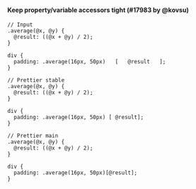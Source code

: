 #### Keep property/variable accessors tight (#17983 by @kovsu)

<!-- prettier-ignore -->
```less
// Input
.average(@x, @y) {
  @result: ((@x + @y) / 2);
}

div {
  padding: .average(16px, 50px)   [   @result   ];
}

// Prettier stable
.average(@x, @y) {
  @result: ((@x + @y) / 2);
}

div {
  padding: .average(16px, 50px) [ @result];
}

// Prettier main
.average(@x, @y) {
  @result: ((@x + @y) / 2);
}

div {
  padding: .average(16px, 50px)[@result];
}
```
